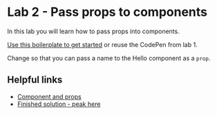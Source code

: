 # Lab 2 - Pass props to components

In this lab you will learn how to pass props into components.

[Use this boilerplate to get started](https://codepen.io/damoberg/pen/rmLQbj?editors=0010) or reuse the CodePen from lab 1.

Change so that you can pass a name to the Hello component as a `prop`.

## Helpful links
- [Component and props](https://facebook.github.io/react/docs/components-and-props.html)
- [Finished solution - peak here](https://codepen.io/damoberg/pen/YVWRbj?editors=0010)
